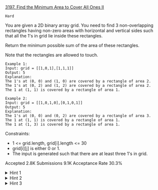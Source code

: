 [3197. Find the Minimum Area to Cover All Ones II](https://leetcode.com/problems/find-the-minimum-area-to-cover-all-ones-ii/)

`Hard`

You are given a 2D binary array grid. You need to find 3 non-overlapping rectangles having non-zero areas with horizontal and vertical sides such that all the 1's in grid lie inside these rectangles.

Return the minimum possible sum of the area of these rectangles.

Note that the rectangles are allowed to touch.

```
Example 1:
Input: grid = [[1,0,1],[1,1,1]]
Output: 5
Explanation:
The 1's at (0, 0) and (1, 0) are covered by a rectangle of area 2.
The 1's at (0, 2) and (1, 2) are covered by a rectangle of area 2.
The 1 at (1, 1) is covered by a rectangle of area 1.

Example 2:
Input: grid = [[1,0,1,0],[0,1,0,1]]
Output: 5
Explanation:
The 1's at (0, 0) and (0, 2) are covered by a rectangle of area 3.
The 1 at (1, 1) is covered by a rectangle of area 1.
The 1 at (1, 3) is covered by a rectangle of area 1.
```

Constraints:

- 1 <= grid.length, grid[i].length <= 30
- grid[i][j] is either 0 or 1.
- The input is generated such that there are at least three 1's in grid.

Accepted
2.8K
Submissions
9.1K
Acceptance Rate
30.3%

<details>
<summary>Hint 1</summary>

Consider covering using 2 rectangles. As the rectangles don’t overlap, one of the rectangles must either be vertically above or horizontally left to the other.

</details>
<details>
<summary>Hint 2</summary>

To find the minimum area, check all possible vertical and horizontal splits.

</details>
<details>
<summary>Hint 3</summary>

For 3 rectangles, extend the idea to first covering using one rectangle, and then try splitting leftover ones both horizontally and vertically.

</details>